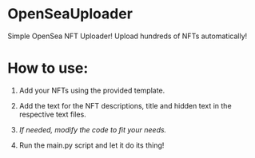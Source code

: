 # OpenSeaUploader

Simple OpenSea NFT Uploader! Upload hundreds of NFTs automatically!

# How to use:

1. Add your NFTs using the provided template.

2. Add the text for the NFT descriptions, title and hidden text in the respective text files.

3. *If needed, modify the code to fit your needs.*

4. Run the main.py script and let it do its thing!
